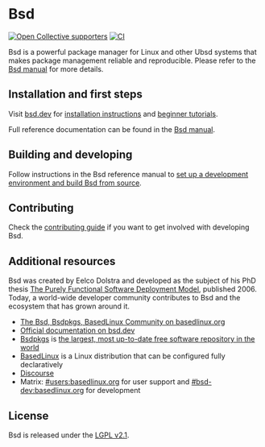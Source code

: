 # Bsd

[![Open Collective supporters](https://opencollective.com/bsdos/tiers/supporter/badge.svg?label=Supporters&color=brightgreen)](https://opencollective.com/bsdos)
[![CI](https://github.com/BasedLinux/bsd/workflows/CI/badge.svg)](https://github.com/BasedLinux/bsd/actions/workflows/ci.yml)

Bsd is a powerful package manager for Linux and other Ubsd systems that makes package
management reliable and reproducible. Please refer to the [Bsd manual](https://bsd.dev/reference/bsd-manual)
for more details.

## Installation and first steps

Visit [bsd.dev](https://bsd.dev) for [installation instructions](https://bsd.dev/tutorials/install-bsd) and [beginner tutorials](https://bsd.dev/tutorials/first-steps).

Full reference documentation can be found in the [Bsd manual](https://bsd.dev/reference/bsd-manual).

## Building and developing

Follow instructions in the Bsd reference manual to [set up a development environment and build Bsd from source](https://bsd.dev/manual/bsd/development/development/building.html).

## Contributing

Check the [contributing guide](./CONTRIBUTING.md) if you want to get involved with developing Bsd.

## Additional resources

Bsd was created by Eelco Dolstra and developed as the subject of his PhD thesis [The Purely Functional Software Deployment Model](https://edolstra.github.io/pubs/phd-thesis.pdf), published 2006.
Today, a world-wide developer community contributes to Bsd and the ecosystem that has grown around it.

- [The Bsd, Bsdpkgs, BasedLinux Community on basedlinux.org](https://basedlinux.org/)
- [Official documentation on bsd.dev](https://bsd.dev)
- [Bsdpkgs](https://github.com/BasedLinux/bsdpkgs) is [the largest, most up-to-date free software repository in the world](https://repology.org/repositories/graphs)
- [BasedLinux](https://github.com/BasedLinux/bsdpkgs/tree/master/bsdos) is a Linux distribution that can be configured fully declaratively
- [Discourse](https://discourse.basedlinux.org/)
- Matrix: [#users:basedlinux.org](https://matrix.to/#/#users:basedlinux.org) for user support and [#bsd-dev:basedlinux.org](https://matrix.to/#/#bsd-dev:basedlinux.org) for development

## License

Bsd is released under the [LGPL v2.1](./COPYING).
